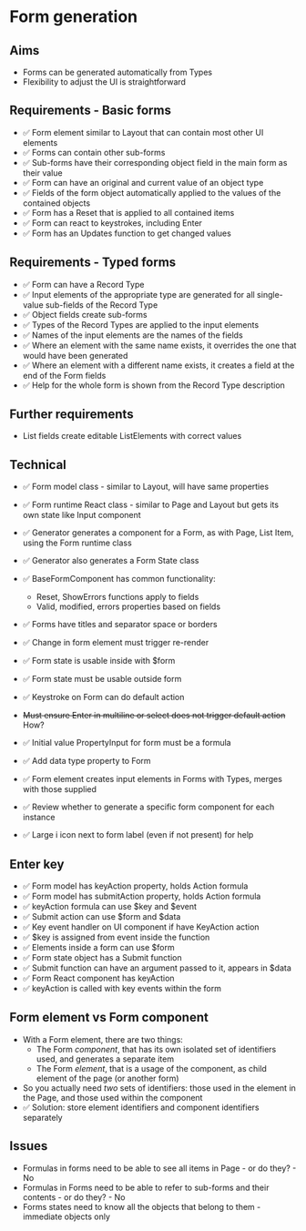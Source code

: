 Form generation
===============

Aims
----

- Forms can be generated automatically from Types
- Flexibility to adjust the UI is straightforward

Requirements - Basic forms
--------------------------

- ✅ Form element similar to Layout that can contain most other UI elements
- ✅ Forms can contain other sub-forms
- ✅ Sub-forms have their corresponding object field in the main form as their value
- ✅ Form can have an original and current value of an object type
- ✅ Fields of the form object automatically applied to the values of the contained objects
- ✅ Form has a Reset that is applied to all contained items
- ✅ Form can react to keystrokes, including Enter
- ✅ Form has an Updates function to get changed values

Requirements - Typed forms
--------------------------

- ✅ Form can have a Record Type
- ✅ Input elements of the appropriate type are generated for all single-value sub-fields of the Record Type
- ✅ Object fields create sub-forms
- ✅ Types of the Record Types are applied to the input elements
- ✅ Names of the input elements are the names of the fields
- ✅ Where an element with the same name exists, it overrides the one that would have been generated
- ✅ Where an element with a different name exists, it creates a field at the end of the Form fields
- ✅ Help for the whole form is shown from the Record Type description

Further requirements
--------------------

- List fields create editable ListElements with correct values



Technical
---------

- ✅ Form model class - similar to Layout, will have same properties
- ✅ Form runtime React class - similar to Page and Layout but gets its own state like Input component
- ✅ Generator generates a component for a Form, as with Page, List Item, using the Form runtime class
- ✅ Generator also generates a Form State class
- ✅ BaseFormComponent has common functionality:
  - Reset, ShowErrors functions apply to fields
  - Valid, modified, errors properties based on fields
- ✅ Forms have titles and separator space or borders
- ✅ Change in form element must trigger re-render
- ✅ Form state is usable inside with $form
- ✅ Form state must be usable outside form
- ✅ Keystroke on Form can do default action
- ~~Must ensure Enter in multiline or select does not trigger default action~~ How?
- ✅ Initial value PropertyInput for form must be a formula

- ✅ Add data type property to Form
- ✅ Form element creates input elements in Forms with Types, merges with those supplied
- ✅ Review whether to generate a specific form component for each instance
- ✅ Large i icon next to form label (even if not present) for help

Enter key
---------

- ✅ Form model has keyAction property, holds Action formula
- ✅ Form model has submitAction property, holds Action formula
- ✅ keyAction formula can use $key and $event
- ✅ Submit action can use $form and $data
- ✅ Key event handler on UI component if have KeyAction action
- ✅ $key is assigned from event inside the function
- ✅ Elements inside a form can use $form
- ✅ Form state object has a Submit function
- ✅ Submit function can have an argument passed to it, appears in $data
- ✅ Form React component has keyAction
- ✅ keyAction is called with key events within the form


Form element vs Form component
------------------------------

- With a Form element, there are two things:
  - The Form _component_, that has its own isolated set of identifiers used, and generates a separate item
  - The Form _element_, that is a usage of the component, as  child element of the page (or another form)
- So you actually need _two_ sets of identifiers: those used in the element in the Page, and those used within the component
- ✅ Solution: store element identifiers and component identifiers separately


Issues
------

- Formulas in forms need to be able to see all items in Page - or do they? - No
- Formulas in Forms need to be able to refer to sub-forms and their contents - or do they? - No
- Forms states need to know all the objects that belong to them - immediate objects only
